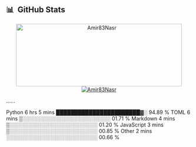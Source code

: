 ## 📊 &nbsp;GitHub Stats
<div align="center">
    <a href="https://github.com/Amir83Nasr">
    <img width=450 height=170 align="center" alt="Amir83Nasr" src="https://github-readme-stats.vercel.app/api?username=Amir83Nasr&theme=vue-dark&show_icons=true&bg_color=0D1117&hide_border=true&count_private=true" />
  </a>
  <a href="https://github.com/Amir83Nasr">
    <img align="center" alt="Amir83Nasr" src="https://github-readme-stats.vercel.app/api/top-langs/?username=Amir83Nasr&theme=vue-dark&layout=compact&bg_color=0D1117&hide_border=true&langs_count=10&count_private=true" />
  </a>
  </div>
</div>

......

Python       6 hrs 5 mins    ███████████████████████▓░   94.89 %
TOML         6 mins          ▒░░░░░░░░░░░░░░░░░░░░░░░░   01.71 %
Markdown     4 mins          ▒░░░░░░░░░░░░░░░░░░░░░░░░   01.20 %
JavaScript   3 mins          ▒░░░░░░░░░░░░░░░░░░░░░░░░   00.85 %
Other        2 mins          ░░░░░░░░░░░░░░░░░░░░░░░░░   00.66 %
